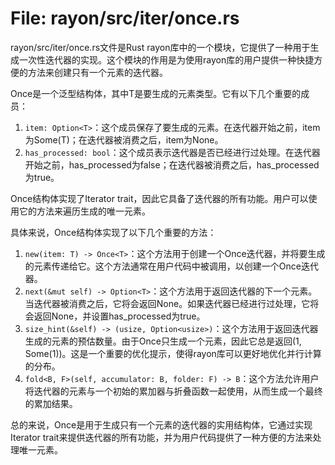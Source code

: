 # File: rayon/src/iter/once.rs

rayon/src/iter/once.rs文件是Rust rayon库中的一个模块，它提供了一种用于生成一次性迭代器的实现。这个模块的作用是为使用rayon库的用户提供一种快捷方便的方法来创建只有一个元素的迭代器。

Once<T>是一个泛型结构体，其中T是要生成的元素类型。它有以下几个重要的成员：

1. `item: Option<T>`：这个成员保存了要生成的元素。在迭代器开始之前，item为Some(T)；在迭代器被消费之后，item为None。
2. `has_processed: bool`：这个成员表示迭代器是否已经进行过处理。在迭代器开始之前，has_processed为false；在迭代器被消费之后，has_processed为true。

Once<T>结构体实现了Iterator trait，因此它具备了迭代器的所有功能。用户可以使用它的方法来遍历生成的唯一元素。

具体来说，Once<T>结构体实现了以下几个重要的方法：

1. `new(item: T) -> Once<T>`：这个方法用于创建一个Once<T>迭代器，并将要生成的元素传递给它。这个方法通常在用户代码中被调用，以创建一个Once<T>迭代器。
2. `next(&mut self) -> Option<T>`：这个方法用于返回迭代器的下一个元素。当迭代器被消费之后，它将会返回None。如果迭代器已经进行过处理，它将会返回None，并设置has_processed为true。
3. `size_hint(&self) -> (usize, Option<usize>)`：这个方法用于返回迭代器生成的元素的预估数量。由于Once<T>只生成一个元素，因此它总是返回(1, Some(1))。这是一个重要的优化提示，使得rayon库可以更好地优化并行计算的分布。
4. `fold<B, F>(self, accumulator: B, folder: F) -> B`：这个方法允许用户将迭代器的元素与一个初始的累加器与折叠函数一起使用，从而生成一个最终的累加结果。

总的来说，Once<T>是用于生成只有一个元素的迭代器的实用结构体，它通过实现Iterator trait来提供迭代器的所有功能，并为用户代码提供了一种方便的方法来处理唯一元素。

